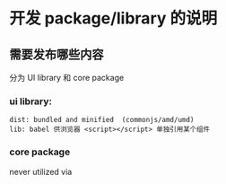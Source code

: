 # 开发 package/library 的说明


## 需要发布哪些内容

分为 UI library 和 core package

### ui library:

	dist: bundled and minified  (commonjs/amd/umd)
	lib: babel 供浏览器 <script></script> 单独引用某个组件


### core package


   never utilized via <script>

	only provided bundled version (ES/UMD)

	不用提供 lib 文件夹


## 常见 library 分析

### redux-thunk

	src：  es6+
	es：   cross-env BABEL_ENV=es       babel src --out-dir es
	lib：  cross-env BABEL_ENV=commonjs babel src --out-dir lib
	dist： cross-env BABEL_ENV=commonjs NODE_ENV=development webpack
				 cross-env BABEL_ENV=commonjs NODE_ENV=production webpack

### redux


### react

## 